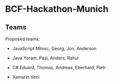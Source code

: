 # BCF-Hackathon-Munich

## Teams

Proposed teams:
- JavaScript
  Milosc, Georg, Jon, Anderson

- Java
  Yoram, Pasi, Anders, Rahul

- C#
  Eduard, Thomas, Andreas, Eberhard, Pietr

- Xamarin
  Veni
